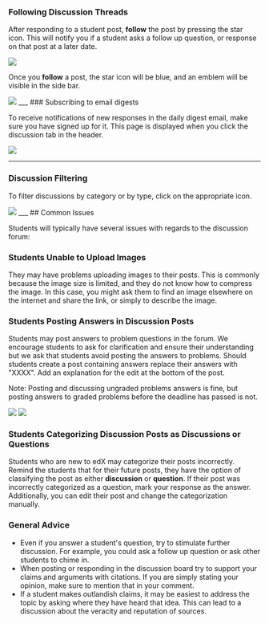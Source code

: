 ###  Following Discussion Threads

After responding to a student post, **follow** the post by pressing the star icon. This will notify you if a student asks a follow up question, or response on that post at a later date. 

<img src="https://github.com/McGillX/how-to/blob/master/Web%20Images/Discussion_FollowIconSmall.png?raw=true"/>

Once you **follow** a post, the star icon will be blue, and an emblem will be visible in the side bar. 

<img src="https://github.com/McGillX/how-to/blob/master/Web%20Images/Discussion_FollowingBlurredSmall.png?raw=true"/> 
___
###  Subscribing to email digests

To receive notifications of new responses in the daily digest email, make sure you have signed up for it. This page is displayed when you click the discussion tab in the header.

<img src="https://github.com/McGillX/how-to/blob/master/Web%20Images/Discussion_SubsciptionEmailDigestSmall.png?raw=true">

___
### Discussion Filtering

To filter discussions by category or by type, click on the appropriate icon.

<img src="https://github.com/McGillX/how-to/blob/master/Web%20Images/Discussion_FilteringCategoriesSmall.png?raw=true"/>
___
## Common Issues

Students will typically have several issues with regards to the discussion forum:


### Students Unable to Upload Images

They may have problems uploading images to their posts. This is commonly because the image size is limited, and they do not know how to compress the image. In this case, you might ask them to find an image elsewhere on the internet and share the link, or simply to describe the image. 

### Students Posting Answers in Discussion Posts

Students may post answers to problem questions in the forum. We encourage students to ask for clarification and ensure their understanding but we ask that students avoid posting the answers to problems. Should students create a post containing answers replace their answers with "XXXX". Add an explanation for the edit at the bottom of the post. 

Note: Posting and discussing ungraded problems answers is fine, but posting answers to graded problems before the deadline has passed is not.

<img src="https://github.com/McGillX/how-to/blob/master/Web%20Images/CommonIssues_Answers%20in%20DiscussionForumSmall.png?raw=true"/>

<img src="https://github.com/McGillX/how-to/blob/master/Web%20Images/CommonIssues_Answers%20in%20DiscussionForum2Small.png?raw=true"/>

### Students Categorizing Discussion Posts as Discussions or Questions

Students who are new to edX may categorize their posts incorrectly. Remind the students that for their future posts, they have the option of classifying the post as either **discussion** or **question**. If their post was incorrectly categorized as a question, mark your response as the answer. Additionally, you can edit their post and change the categorization manually.

### General Advice


- Even if you answer a student's question, try to stimulate further discussion. For example, you could ask a follow up question or ask other students to chime in.
- When posting or responding in the discussion board try to support your claims and arguments with citations. If you are simply stating your opinion, make sure to mention that in your comment.
- If a student makes outlandish claims, it may be easiest to address the topic by asking where they have heard that idea. This can lead to a discussion about the veracity and reputation of sources.
